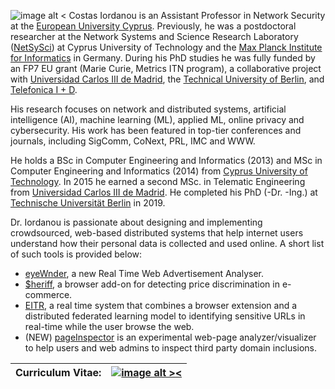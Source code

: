 ![image alt <](/images/costas_tallin_small.jpg)
Costas Iordanou is an Assistant Professor in Network Security at the [European University Cyprus](https://euc.ac.cy). 
Previously, he was a postdoctoral researcher at the Network Systems and Science Research Laboratory ([NetSySci](https://netsysci.cut.ac.cy/)) at Cyprus University of Technology and the [Max Planck Institute for Informatics](https://www.mpi-inf.mpg.de/) in Germany. 
During his PhD studies he was fully funded by an FP7 EU grant (Marie Curie, Metrics ITN program), a collaborative project with [Universidad Carlos III de Madrid](https://www.uc3m.es/), the [Technical University of Berlin](https://www.tu.berlin/en/), and [Telefonica I + D](https://www.telefonica.com/). 

<!-- His research interest focuses on measuring the extent of targeted advertising taking place on the wired and wireless web, establishing causality between observed targeted advertisements and past browsing behavior, and developing tools and obfuscation techniques for preserving one’s privacy in view of the revealed targeted advertisement methods. -->

His research focuses on network and distributed systems, artificial intelligence (AI), machine learning (ML), applied ML, online privacy and cybersecurity. His work has been featured in top-tier conferences and journals, including SigComm, CoNext, PRL, IMC and WWW.

He holds a BSc in Computer Engineering and Informatics (2013) and MSc in Computer Engineering and Informatics (2014) from [Cyprus University of Technology](https://www.cut.ac.cy/). 
In 2015 he earned a second MSc. in Telematic Engineering from [Universidad Carlos III de Madrid](https://www.uc3m.es/). 
He completed his PhD (-Dr. -Ing.) at [Technische Universität Berlin](https://www.tu.berlin/) in 2019. 

<!-- Overall, he enjoy to work on the design and implementation of different crowdsourced web-based distributed systems that aim to help internet users to understand how their personal data are collected and used on the internet: -->

Dr. Iordanou is passionate about designing and implementing crowdsourced, web-based distributed systems that help internet users understand how their personal data is collected and used online. A short list of such tools is provided below:

- [eyeWnder](http://www.eyewnder.webredirect.org/), a new Real Time Web Advertisement Analyser.
- [$heriff](http://sheriff-v2.dynu.net/views/home), a browser add-on for detecting price discrimination in e-commerce.
- [EITR](https://eitr-experiment.networks.imdea.org/), a real time system that combines a browser extension and a distributed federated learning model to identifying sensitive URLs in real-time while the user browse the web. 
- (NEW) [pageInspector](https://pageinspector.costnet.mywire.org/) is an experimental web-page analyzer/visualizer to help users and web admins to inspect third party domain inclusions.

| Curriculum Vitae: | [![image alt ><](/images/download-pdf.png)](/papers/CV.pdf) |
|--------------------------------------------------|------------------------------------------------------|
